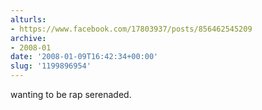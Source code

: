 ```yaml
---
alturls:
- https://www.facebook.com/17803937/posts/856462545209
archive:
- 2008-01
date: '2008-01-09T16:42:34+00:00'
slug: '1199896954'
---
```


wanting to be rap serenaded.

